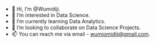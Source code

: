 - 👋 Hi, I’m @Wumidiji.
- 👀 I’m interested in Data Science.
- 🌱 I’m currently learning Data Analytics.
- 💞️ I’m looking to collaborate on Data Science Projects.
- 📫 You can reach me via email - wumiomidiji@gmail.com.

<!---
Wumidiji/Wumidiji is a ✨ special ✨ repository because its `README.md` (this file) appears on your GitHub profile.
You can click the Preview link to take a look at your changes.
--->
